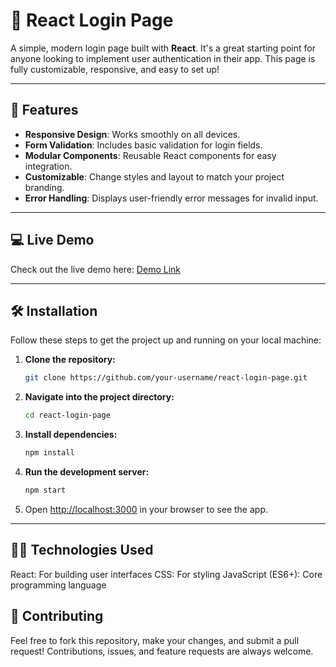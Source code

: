 # 🌟 React Login Page

A simple, modern login page built with **React**. It's a great starting point for anyone looking to implement user authentication in their app. This page is fully customizable, responsive, and easy to set up!

---

## 🚀 Features

- **Responsive Design**: Works smoothly on all devices.
- **Form Validation**: Includes basic validation for login fields.
- **Modular Components**: Reusable React components for easy integration.
- **Customizable**: Change styles and layout to match your project branding.
- **Error Handling**: Displays user-friendly error messages for invalid input.

---

## 💻 Live Demo

Check out the live demo here: [Demo Link](#)

---

## 🛠️ Installation

Follow these steps to get the project up and running on your local machine:

1. **Clone the repository:**

    ```bash
    git clone https://github.com/your-username/react-login-page.git
    ```

2. **Navigate into the project directory:**

    ```bash
    cd react-login-page
    ```

3. **Install dependencies:**

    ```bash
    npm install
    ```

4. **Run the development server:**

    ```bash
    npm start
    ```

5. Open [http://localhost:3000](http://localhost:3000) in your browser to see the app.

---

## 🧑‍💻 Technologies Used

React: For building user interfaces
CSS: For styling
JavaScript (ES6+): Core programming language

## 🤝 Contributing

Feel free to fork this repository, make your changes, and submit a pull request! Contributions, issues, and feature requests are always welcome.


